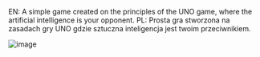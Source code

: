 EN: A simple game created on the principles of the UNO game, where the artificial intelligence is your opponent.
PL: Prosta gra stworzona na zasadach gry UNO gdzie sztuczna inteligencja jest twoim przeciwnikiem.

![image](https://github.com/user-attachments/assets/63c081f6-ce15-4d49-9d46-2d7685ec3ba8)
